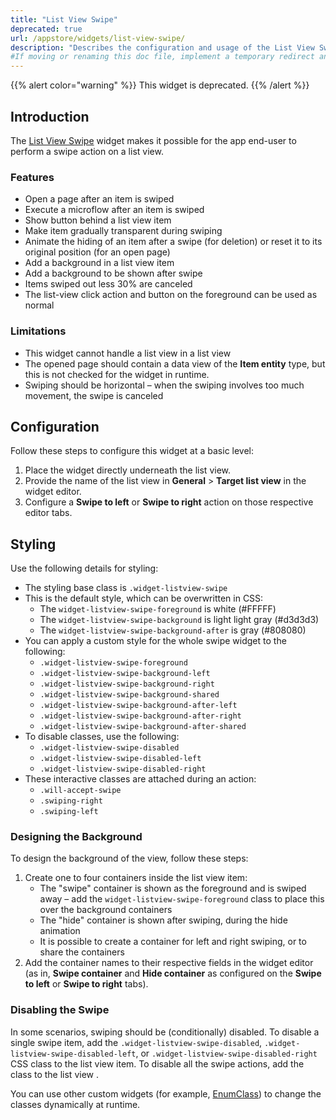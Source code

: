 ```yaml
---
title: "List View Swipe"
deprecated: true
url: /appstore/widgets/list-view-swipe/
description: "Describes the configuration and usage of the List View Swipe widget, which is available in the Mendix Marketplace."
#If moving or renaming this doc file, implement a temporary redirect and let the respective team know they should update the URL in the product. See Mapping to Products for more details.
---
```


{{% alert color="warning" %}}
This widget is deprecated.
{{% /alert %}}

## Introduction

The [List View Swipe](https://marketplace.mendix.com/link/component/47781/) widget makes it possible for the app end-user to perform a swipe action on a list view.

### Features

* Open a page after an item is swiped
* Execute a microflow after an item is swiped
* Show button behind a list view item
* Make item gradually transparent during swiping
* Animate the hiding of an item after a swipe (for deletion) or reset it to its original position (for an open page)
* Add a background in a list view item
* Add a background to be shown after swipe
* Items swiped out less 30% are canceled
* The list-view click action and button on the foreground can be used as normal

### Limitations

* This widget cannot handle a list view in a list view
* The opened page should contain a data view of the **Item entity** type, but this is not checked for the widget in runtime.
* Swiping should be horizontal – when the swiping involves too much movement, the swipe is canceled

## Configuration

Follow these steps to configure this widget at a basic level:

1. Place the widget directly underneath the list view.
2. Provide the name of the list view in **General** > **Target list view** in the widget editor.
3. Configure a **Swipe to left** or **Swipe to right** action on those respective editor tabs.

## Styling

Use the following details for styling:

* The styling base class is `.widget-listview-swipe`
* This is the default style, which can be overwritten in CSS:
    * The `widget-listview-swipe-foreground` is white (#FFFFF)
    * The `widget-listview-swipe-background` is light light gray (#d3d3d3)
    * The `widget-listview-swipe-background-after` is gray (#808080)
* You can apply a custom style for the whole swipe widget to the following:
    * `.widget-listview-swipe-foreground`
    * `.widget-listview-swipe-background-left`
    * `.widget-listview-swipe-background-right`
    * `.widget-listview-swipe-background-shared`
    * `.widget-listview-swipe-background-after-left`
    * `.widget-listview-swipe-background-after-right`
    * `.widget-listview-swipe-background-after-shared`
* To disable classes, use the following:
    * `.widget-listview-swipe-disabled`
    * `.widget-listview-swipe-disabled-left`
    * `.widget-listview-swipe-disabled-right`
* These interactive classes are attached during an action: 
    * `.will-accept-swipe`
    * `.swiping-right`
    * `.swiping-left`

### Designing the Background

To design the background of the view, follow these steps:

1. Create one to four containers inside the list view item:
    * The "swipe" container is shown as the foreground and is swiped away – add the `widget-listview-swipe-foreground` class to place this over the background containers
    * The  "hide" container is shown after swiping, during the hide animation
    * It is possible to create a container for left and right swiping, or to share the containers
2. Add the container names to their respective fields in the widget editor (as in, **Swipe container** and **Hide container** as configured on the **Swipe to left** or **Swipe to right** tabs).

### Disabling the Swipe

In some scenarios, swiping should be (conditionally) disabled. To disable a single swipe item, add the `.widget-listview-swipe-disabled`, `.widget-listview-swipe-disabled-left`, or `.widget-listview-swipe-disabled-right` CSS class to the list view item. To disable all the swipe actions, add the class to the list view .

You can use other custom widgets (for example, [EnumClass](https://marketplace.mendix.com/link/component/2641/)) to change the classes dynamically at runtime. 

